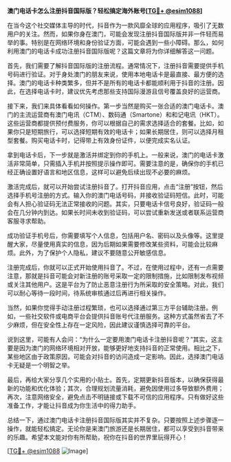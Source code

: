 **澳门电话卡怎么注册抖音国际版？轻松搞定海外账号[[TG💪+ @esim1088](https://t.me/s/esim1088)]**

在当今这个社交媒体主导的时代，抖音作为一款风靡全球的应用程序，吸引了无数用户的关注。然而，如果你身在澳门，可能会发现注册抖音国际版并非一件轻而易举的事。特别是在网络环境和身份验证方面，可能会遇到一些小障碍。那么，如何利用澳门的电话卡成功注册抖音国际版呢？这篇文章将为你详细解答这一问题。

首先，我们需要了解抖音国际版的注册流程。通常情况下，注册抖音需要提供手机号码进行验证。对于身处澳门的朋友来说，使用本地电话卡是最直接、最方便的选择。澳门的电话卡种类繁多，但并不是所有的电话卡都能顺利用于抖音的注册。因此，在选择电话卡时，建议优先考虑那些支持国际漫游且信号覆盖良好的运营商。

接下来，我们来具体看看如何操作。第一步当然是购买一张合适的澳门电话卡。澳门的主流运营商有澳门电讯（CTM）、数码通（Smartone）和和记电讯（HKT）。这些运营商都提供预付费服务，你可以根据自己的需求选择适合的套餐。比如，如果你只是短期旅行，可以选择短期有效的电话卡；如果长期居住，则可以选择月租型套餐。购买电话卡时，记得带上有效身份证件，以便完成实名认证。

拿到电话卡后，下一步就是激活并绑定到你的手机上。一般来说，澳门的电话卡激活非常简单，只需插入手机并按照提示操作即可。需要注意的是，确保你的手机已经正确设置好语言和地区信息，这样可以避免后续出现不必要的麻烦。

激活完成后，就可以开始尝试注册抖音了。打开抖音应用，点击“注册”按钮，然后选择手机号注册的方式。输入你的澳门电话号码，并接收验证码短信。此时，可能会有人担心验证码无法正常接收的问题。其实，只要电话卡信号良好，验证码一般会在几分钟内到达。如果长时间未收到验证码，可以尝试重新发送或者联系运营商客服寻求帮助。

成功验证手机号后，你需要填写个人信息，包括用户名、密码以及头像等。这里提醒大家，尽量使用真实的信息，因为后期如果需要修改某些资料，可能会比较麻烦。此外，为了保护个人隐私，建议不要随意公开敏感信息。

注册完成后，你就可以正式开始使用抖音了。不过，在使用过程中，还有一点需要注意，那就是抖音可能会对新注册的账号采取一定的限制措施，比如限制发布视频或关注其他用户。这是平台为了防止恶意注册行为所采取的安全策略。对此，我们可以耐心等待一段时间，待系统审核通过后再进行相关操作。

当然，如果你觉得手动注册过程繁琐，也可以选择通过第三方平台辅助注册。例如，一些社交软件或电商平台会提供抖音账号代注册服务。这种方式虽然省去了不少麻烦，但在安全性上存在一定风险，因此建议谨慎选择可靠的平台。

说到这里，可能有人会问：“为什么一定要用澳门电话卡注册抖音呢？”其实，这主要是因为澳门的网络环境相对开放，能够更好地支持抖音的正常使用。相比之下，某些地区由于政策原因，可能会对抖音的访问造成一定影响。因此，选择澳门电话卡无疑是一个明智之举。

最后，再给大家分享几个实用的小贴士。首先，定期更新抖音版本，以确保获得最新的功能和优化体验；其次，合理规划流量消耗，避免因使用过多导致额外费用；再次，注意网络安全，避免点击不明链接或下载不可信的应用程序。只有做好这些准备工作，才能让抖音成为你生活中的得力助手。

总结一下，通过澳门电话卡注册抖音国际版其实并不复杂。只要按照上述步骤逐一操作，就能轻松搞定。无论你是来澳门旅游还是长期居住，都可以享受到抖音带来的乐趣。希望本文能对你有所帮助，祝你在抖音的世界里玩得开心！

[[TG💪+ @esim1088](https://t.me/s/esim1088) ![Image](https://i.postimg.cc/4NQfJmqS/Snipaste-2025-05-13-00-14-12.png)]